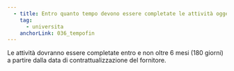 ```yaml
---
  - title: Entro quanto tempo devono essere completate le attività oggetto di finanziamento?
    tag:
      - universita
    anchorLink: 036_tempofin
---
```


Le attività dovranno essere completate entro e non oltre 6 mesi (180 giorni) a partire dalla data di contrattualizzazione del fornitore.
